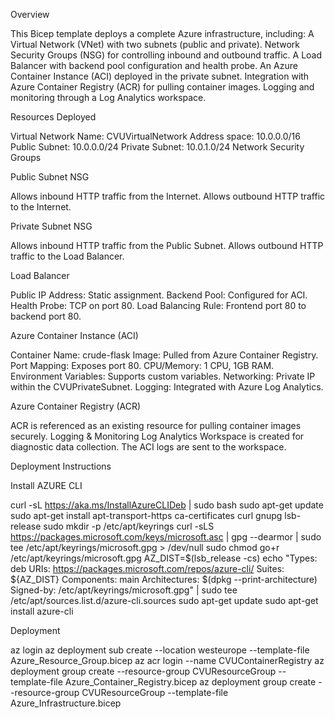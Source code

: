 Overview

This Bicep template deploys a complete Azure infrastructure, including:
A Virtual Network (VNet) with two subnets (public and private).
Network Security Groups (NSG) for controlling inbound and outbound traffic.
A Load Balancer with backend pool configuration and health probe.
An Azure Container Instance (ACI) deployed in the private subnet.
Integration with Azure Container Registry (ACR) for pulling container images.
Logging and monitoring through a Log Analytics workspace.

Resources Deployed

Virtual Network
Name: CVUVirtualNetwork
Address space: 10.0.0.0/16
Public Subnet: 10.0.0.0/24
Private Subnet: 10.0.1.0/24
Network Security Groups

Public Subnet NSG

Allows inbound HTTP traffic from the Internet.
Allows outbound HTTP traffic to the Internet.

Private Subnet NSG

Allows inbound HTTP traffic from the Public Subnet.
Allows outbound HTTP traffic to the Load Balancer.

Load Balancer

Public IP Address: Static assignment.
Backend Pool: Configured for ACI.
Health Probe: TCP on port 80.
Load Balancing Rule: Frontend port 80 to backend port 80.

Azure Container Instance (ACI)

Container Name: crude-flask
Image: Pulled from Azure Container Registry.
Port Mapping: Exposes port 80.
CPU/Memory: 1 CPU, 1GB RAM.
Environment Variables: Supports custom variables.
Networking: Private IP within the CVUPrivateSubnet.
Logging: Integrated with Azure Log Analytics.

Azure Container Registry (ACR)

ACR is referenced as an existing resource for pulling container images securely.
Logging & Monitoring
Log Analytics Workspace is created for diagnostic data collection.
The ACI logs are sent to the workspace.

Deployment Instructions

Install AZURE CLI

curl -sL https://aka.ms/InstallAzureCLIDeb | sudo bash
sudo apt-get update
sudo apt-get install apt-transport-https ca-certificates curl gnupg lsb-release
sudo mkdir -p /etc/apt/keyrings
curl -sLS https://packages.microsoft.com/keys/microsoft.asc |
  gpg --dearmor | sudo tee /etc/apt/keyrings/microsoft.gpg > /dev/null
sudo chmod go+r /etc/apt/keyrings/microsoft.gpg
AZ_DIST=$(lsb_release -cs)
echo "Types: deb
URIs: https://packages.microsoft.com/repos/azure-cli/
Suites: ${AZ_DIST}
Components: main
Architectures: $(dpkg --print-architecture)
Signed-by: /etc/apt/keyrings/microsoft.gpg" | sudo tee /etc/apt/sources.list.d/azure-cli.sources
sudo apt-get update
sudo apt-get install azure-cli

Deployment

az login
az deployment sub create --location westeurope --template-file Azure_Resource_Group.bicep
az acr login --name CVUContainerRegistry
az deployment group create --resource-group CVUResourceGroup --template-file Azure_Container_Registry.bicep
az deployment group create --resource-group CVUResourceGroup --template-file Azure_Infrastructure.bicep
